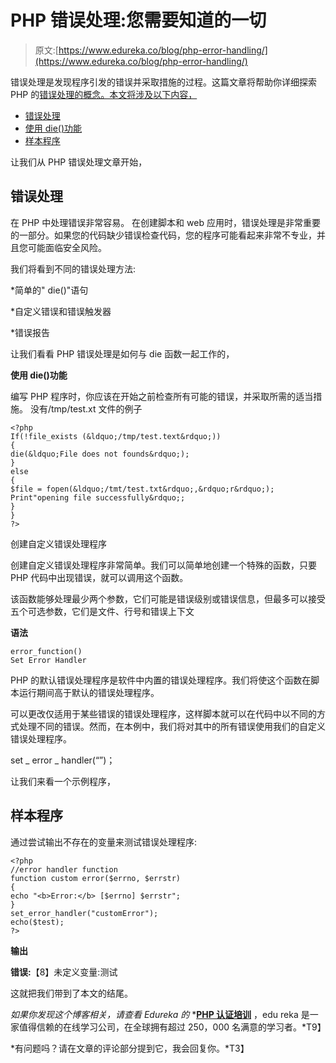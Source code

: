 # PHP 错误处理:您需要知道的一切

> 原文:[https://www.edureka.co/blog/php-error-handling/](https://www.edureka.co/blog/php-error-handling/)

错误处理是发现程序引发的错误并采取措施的过程。这篇文章将帮助你详细探索 PHP 的[错误处理的概念。本文将涉及以下内容，](https://www.edureka.co/blog/php-tutorial-for-beginners/)

*   [错误处理](#ErrorHandling)
*   [使用 die()功能](#Usingdie()function)
*   [样本程序](#SampleProgram)

让我们从 PHP 错误处理文章开始，

## **错误处理**

在 PHP 中处理错误非常容易。 在创建脚本和 web 应用时，错误处理是非常重要的一部分。如果您的代码缺少错误检查代码，您的程序可能看起来非常不专业，并且您可能面临安全风险。

我们将看到不同的错误处理方法:

*简单的" die()"语句

*自定义错误和错误触发器

*错误报告

让我们看看 PHP 错误处理是如何与 die 函数一起工作的，

**使用 die()功能**

编写 PHP 程序时，你应该在开始之前检查所有可能的错误，并采取所需的适当措施。 没有/tmp/test.xt 文件的例子

```
<?php
If(!file_exists (&ldquo;/tmp/test.text&rdquo;))
{
die(&ldquo;File does not founds&rdquo;);
}
else
{
$file = fopen(&ldquo;/tmt/test.txt&rdquo;,&rdquo;r&rdquo;);
Print"opening file successfully&rdquo;;
}
}
?>
```

创建自定义错误处理程序

创建自定义错误处理程序非常简单。我们可以简单地创建一个特殊的函数，只要 PHP 代码中出现错误，就可以调用这个函数。

该函数能够处理最少两个参数，它们可能是错误级别或错误信息，但最多可以接受五个可选参数，它们是文件、行号和错误上下文

**语法**

```
error_function()
Set Error Handler
```

PHP 的默认错误处理程序是软件中内置的错误处理程序。我们将使这个函数在脚本运行期间高于默认的错误处理程序。

可以更改仅适用于某些错误的错误处理程序，这样脚本就可以在代码中以不同的方式处理不同的错误。然而，在本例中，我们将对其中的所有错误使用我们的自定义错误处理程序。

set _ error _ handler(“”)；

让我们来看一个示例程序，

## **样本程序**

通过尝试输出不存在的变量来测试错误处理程序:

```
<?php
//error handler function
function custom error($errno, $errstr)
{
echo "<b>Error:</b> [$errno] $errstr";
}
set_error_handler("customError");
echo($test);
?>
```

**输出**

**错误:**【8】未定义变量:测试

这就把我们带到了本文的结尾。

*如果你发现这个博客相关，请查看 Edureka 的* *[**PHP 认证培训**](https://www.edureka.co/php-mysql-self-paced) ，edu reka 是一家值得信赖的在线学习公司，在全球拥有超过 250，000 名满意的学习者。*T9】

*有问题吗？请在文章的评论部分提到它，我会回复你。*T3】